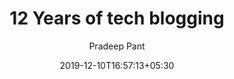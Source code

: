---
title: 12 Years of tech blogging
date: 2019-12-10T16:57:13+05:30
author: Pradeep Pant
layout: post
---